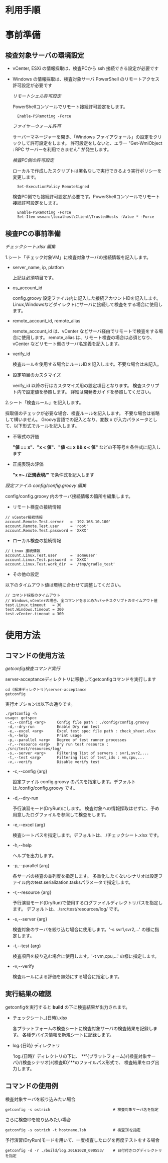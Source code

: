 利用手順
========

事前準備
========

検査対象サーバの環境設定
------------------------

* vCenter, ESXi の情報採取は、検査PCから ssh 接続できる設定が必要です
* Windows の情報採取は、検査対象サーバ PowerShell のリモートアクセス許可設定が必要です

	*リモートシェル許可設定*

	PowerShellコンソールでリモート接続許可設定をします。

	    Enable-PSRemoting -Force

	*ファイヤーウォール許可*

	サーバーマネージャーを開き、「Windows ファイアウォール」の設定をクリックして許可設定をします。
	許可設定をしないと、エラー "Get-WmiObject : RPC サーバーを利用できません" が発生します。

	*検査PC側の許可設定*

	ローカルで作成したスクリプトは署名なしで実行できるよう実行ポリシーを変更します。

		Set-ExecutionPolicy RemoteSigned

	検査PC側でも接続許可設定が必要です。PowerShellコンソールでリモート接続許可設定をします。

	    Enable-PSRemoting -Force
	    Set-Item wsman:\localhost\Client\TrustedHosts -Value * -Force

検査PCの事前準備
----------------

*チェックシート.xlsx 編集*

1.シート「チェック対象VM」に検査対象サーバの接続情報を記入します。

* server_name, ip, platfom

	上記は必須項目です。

* os_account_id

	config.groovy 設定ファイル内に記入した接続アカウントIDを記入します。
	Linux,Windowsなどダイレクトにサーバに接続して検査をする場合に使用します。

* remote_account_id, remote_alias

	remote_account_id は、vCenter などサーバ経由でリモートで検査をする場合に使用します。
	remote_alias は、リモート検査の場合は必須となり、 vCenter などリモート側のサーバ名定義を記入します。

* verify_id

	検査ルールを使用する場合にルールIDを記入します。不要な場合は未記入。

* 設定項目のカスタマイズ

	verify_id 以降の行はカスタマイズ用の設定項目となります。
	検査スクリプト内で設定値を参照します。
	詳細は開発者ガイドを参照してください。

2.シート「検査ルール」を記入します。

採取値のチェックが必要な場合、検査ルールを記入します。
不要な場合は省略して構いません。
Groovy言語での記入となり、変数 x が入力パラメータとして、以下形式でルールを記入します。

* 不等式の評価

	**"値 == x"**、**"x < 値"**、**"値 <= x && x < 値"** などの不等号を条件式に記入します

* 正規表現の評価

	**"x =~ /正規表現/"** で条件式を記入します

*設定ファイル config/config.groovy 編集*

config/config.groovy 内のサーバ接続情報の箇所を編集します。

* リモート検査の接続情報

```
// vCenter接続情報
account.Remote.Test.server   = '192.168.10.100'
account.Remote.Test.user     = 'root'
account.Remote.Test.password = 'XXXX'
```

* ローカル検査の接続情報

```
// Linux 接続情報
account.Linux.Test.user      = 'someuser'
account.Linux.Test.password  = 'XXXX'
account.Linux.Test.work_dir  = '/tmp/gradle_test'
```

* その他の設定

以下のタイムアウト値は環境に合わせて調整してください。

```
// コマンド採取のタイムアウト
// Windows,vCenterの場合、全コマンドをまとめたバッチスクリプトのタイムアウト値
test.Linux.timeout   = 30
test.Windows.timeout = 300
test.vCenter.timeout = 300
```

使用方法
========

コマンドの使用方法
------------------

*getconfig検査コマンド実行*

server-acceptanceディレクトリに移動してgetconfigコマンドを実行します

```
cd (解凍ディレクトリ)\server-acceptance
getconfig
```

実行オプションは以下の通りです。

```
./getconfig -h
usage: getspec
 -c,--config <arg>     Config file path : ./config/config.groovy
 -d,--dry-run          Enable Dry run test
 -e,--excel <arg>      Excel test spec file path : check_sheet.xlsx
 -h,--help             Print usage
 -p,--parallel <arg>   Degree of test runner processes
 -r,--resource <arg>   Dry run test resource : ./src/test/resources/log/
 -s,--server <arg>     Filtering list of servers : svr1,svr2,...
 -t,--test <arg>       Filtering list of test_ids : vm,cpu,...
 -v,--verify           Disable verify test
```

* -c,--config {arg}

	設定ファイル config.groovy のパスを指定します。デフォルトは./config/config.groovy です。

* -d,--dry-run

	予行演習モード(DryRun)にします。
	検査対象への情報採取はせずに、予め用意したログファイルを参照して検査をします。

* -e,--excel {arg}

	検査シートパスを指定します。デフォルトは、./チェックシート.xlsx です。

* -h,--help

	ヘルプを出力します。

* -p,--parallel {arg}

	各サーバの検査の並列度を指定します。
	多重化したくないシナリオは設定ファイル内のtest.serialization.tasksパラメータで指定します。

* -r,--resource {arg}

	予行演習モード(DryRun)で使用するログファイルディレクトリパスを指定します。
	デフォルトは、./src/test/resources/log/ です。

* -s,--server {arg}

	検査対象のサーバを絞り込む場合に使用します。'-s svr1,svr2,...' の様に指定します。

* -t,--test {arg}

	検査項目を絞り込む場合に使用します。'-t vm,cpu,...' の様に指定します。

* -v,--verify

	検査ルールによる評価を無効にする場合に指定します。

実行結果の確認
--------------

getconfigを実行すると **build** の下に検査結果が出力されます。

* チェックシート_{日時}.xlsx

	各プラットフォームの検査シートに検査対象サーバの検査結果を記録します。
	各種デバイス情報を新規シートに記録します。

* log.{日時} ディレクトリ

	'log.{日時}' ディレクトリの下に、
	**'{プラットフォーム}/{検査対象サーバ}/{検査シナリオ}/{検査ID}'**のファイルパス形式で、
	検査結果をログ出力します。

コマンドの使用例
----------------

検査対象サーバを絞り込みたい場合

```
getconfig -s ostrich							# 検査対象サーバ名を指定
```

さらに検査IDを絞り込みたい場合

```
getconfig -s ostrich -t hostname,lsb			# 検査IDを指定
```

予行演習(DryRun)モードを用いて、一度検査したログを再度テストをする場合

```
getconfig -d -r ./build/log.20161028_090553/	# 日付付きログディレクトリを指定
```
